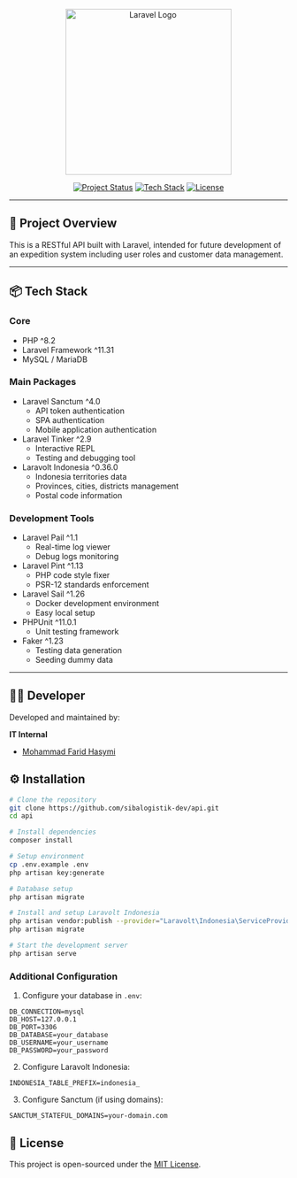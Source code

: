 <p align="center">
  <a href="https://laravel.com" target="_blank">
    <img src="https://raw.githubusercontent.com/laravel/art/master/logo-lockup/5%20SVG/2%20CMYK/1%20Full%20Color/laravel-logolockup-cmyk-red.svg" width="300" alt="Laravel Logo">
  </a>
</p>

<p align="center">
  <a href="#"><img src="https://img.shields.io/badge/Status-Initiated-yellow" alt="Project Status"></a>
  <a href="#"><img src="https://img.shields.io/badge/API-Laravel-blue" alt="Tech Stack"></a>
  <a href="#"><img src="https://img.shields.io/badge/License-MIT-lightgrey" alt="License"></a>
</p>

---

## 🚀 Project Overview

This is a RESTful API built with Laravel, intended for future development of an expedition system including user roles and customer data management.

---

## 📦 Tech Stack

### Core

-   PHP ^8.2
-   Laravel Framework ^11.31
-   MySQL / MariaDB

### Main Packages

-   Laravel Sanctum ^4.0
    -   API token authentication
    -   SPA authentication
    -   Mobile application authentication
-   Laravel Tinker ^2.9
    -   Interactive REPL
    -   Testing and debugging tool
-   Laravolt Indonesia ^0.36.0
    -   Indonesia territories data
    -   Provinces, cities, districts management
    -   Postal code information

### Development Tools

-   Laravel Pail ^1.1
    -   Real-time log viewer
    -   Debug logs monitoring
-   Laravel Pint ^1.13
    -   PHP code style fixer
    -   PSR-12 standards enforcement
-   Laravel Sail ^1.26
    -   Docker development environment
    -   Easy local setup
-   PHPUnit ^11.0.1
    -   Unit testing framework
-   Faker ^1.23
    -   Testing data generation
    -   Seeding dummy data

---

## 👨‍💻 Developer

Developed and maintained by:

**IT Internal**

-   <a href="https://github.com/neveleneve">Mohammad Farid Hasymi</a>

## ⚙️ Installation

```bash
# Clone the repository
git clone https://github.com/sibalogistik-dev/api.git
cd api

# Install dependencies
composer install

# Setup environment
cp .env.example .env
php artisan key:generate

# Database setup
php artisan migrate

# Install and setup Laravolt Indonesia
php artisan vendor:publish --provider="Laravolt\Indonesia\ServiceProvider"
php artisan migrate

# Start the development server
php artisan serve
```

### Additional Configuration

1. Configure your database in `.env`:

```env
DB_CONNECTION=mysql
DB_HOST=127.0.0.1
DB_PORT=3306
DB_DATABASE=your_database
DB_USERNAME=your_username
DB_PASSWORD=your_password
```

2. Configure Laravolt Indonesia:

```env
INDONESIA_TABLE_PREFIX=indonesia_
```

3. Configure Sanctum (if using domains):

```env
SANCTUM_STATEFUL_DOMAINS=your-domain.com
```

## 📄 License

This project is open-sourced under the [MIT License](https://opensource.org/licenses/MIT).
